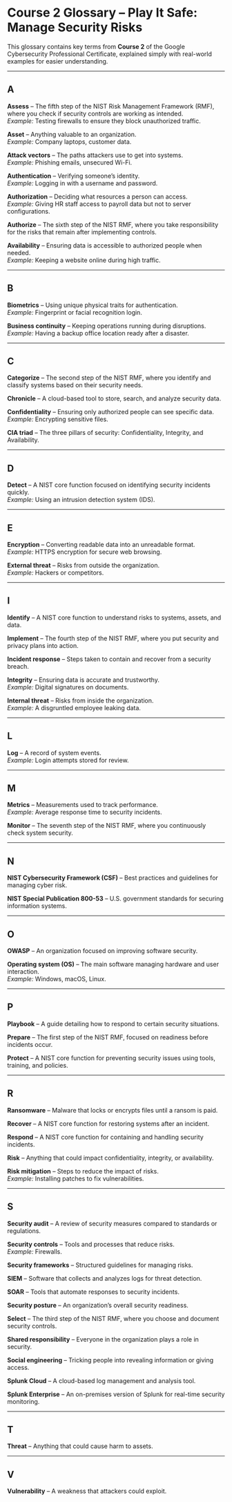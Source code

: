 # Course 2 Glossary – Play It Safe: Manage Security Risks

This glossary contains key terms from **Course 2** of the Google Cybersecurity Professional Certificate, explained simply with real-world examples for easier understanding.

---

## A
**Assess** – The fifth step of the NIST Risk Management Framework (RMF), where you check if security controls are working as intended.  
*Example:* Testing firewalls to ensure they block unauthorized traffic.

**Asset** – Anything valuable to an organization.  
*Example:* Company laptops, customer data.

**Attack vectors** – The paths attackers use to get into systems.  
*Example:* Phishing emails, unsecured Wi-Fi.

**Authentication** – Verifying someone’s identity.  
*Example:* Logging in with a username and password.

**Authorization** – Deciding what resources a person can access.  
*Example:* Giving HR staff access to payroll data but not to server configurations.

**Authorize** – The sixth step of the NIST RMF, where you take responsibility for the risks that remain after implementing controls.

**Availability** – Ensuring data is accessible to authorized people when needed.  
*Example:* Keeping a website online during high traffic.

---

## B
**Biometrics** – Using unique physical traits for authentication.  
*Example:* Fingerprint or facial recognition login.

**Business continuity** – Keeping operations running during disruptions.  
*Example:* Having a backup office location ready after a disaster.

---

## C
**Categorize** – The second step of the NIST RMF, where you identify and classify systems based on their security needs.

**Chronicle** – A cloud-based tool to store, search, and analyze security data.

**Confidentiality** – Ensuring only authorized people can see specific data.  
*Example:* Encrypting sensitive files.

**CIA triad** – The three pillars of security: Confidentiality, Integrity, and Availability.

---

## D
**Detect** – A NIST core function focused on identifying security incidents quickly.  
*Example:* Using an intrusion detection system (IDS).

---

## E
**Encryption** – Converting readable data into an unreadable format.  
*Example:* HTTPS encryption for secure web browsing.

**External threat** – Risks from outside the organization.  
*Example:* Hackers or competitors.

---

## I
**Identify** – A NIST core function to understand risks to systems, assets, and data.

**Implement** – The fourth step of the NIST RMF, where you put security and privacy plans into action.

**Incident response** – Steps taken to contain and recover from a security breach.

**Integrity** – Ensuring data is accurate and trustworthy.  
*Example:* Digital signatures on documents.

**Internal threat** – Risks from inside the organization.  
*Example:* A disgruntled employee leaking data.

---

## L
**Log** – A record of system events.  
*Example:* Login attempts stored for review.

---

## M
**Metrics** – Measurements used to track performance.  
*Example:* Average response time to security incidents.

**Monitor** – The seventh step of the NIST RMF, where you continuously check system security.

---

## N
**NIST Cybersecurity Framework (CSF)** – Best practices and guidelines for managing cyber risk.

**NIST Special Publication 800-53** – U.S. government standards for securing information systems.

---

## O
**OWASP** – An organization focused on improving software security.

**Operating system (OS)** – The main software managing hardware and user interaction.  
*Example:* Windows, macOS, Linux.

---

## P
**Playbook** – A guide detailing how to respond to certain security situations.

**Prepare** – The first step of the NIST RMF, focused on readiness before incidents occur.

**Protect** – A NIST core function for preventing security issues using tools, training, and policies.

---

## R
**Ransomware** – Malware that locks or encrypts files until a ransom is paid.

**Recover** – A NIST core function for restoring systems after an incident.

**Respond** – A NIST core function for containing and handling security incidents.

**Risk** – Anything that could impact confidentiality, integrity, or availability.

**Risk mitigation** – Steps to reduce the impact of risks.  
*Example:* Installing patches to fix vulnerabilities.

---

## S
**Security audit** – A review of security measures compared to standards or regulations.

**Security controls** – Tools and processes that reduce risks.  
*Example:* Firewalls.

**Security frameworks** – Structured guidelines for managing risks.

**SIEM** – Software that collects and analyzes logs for threat detection.

**SOAR** – Tools that automate responses to security incidents.

**Security posture** – An organization’s overall security readiness.

**Select** – The third step of the NIST RMF, where you choose and document security controls.

**Shared responsibility** – Everyone in the organization plays a role in security.

**Social engineering** – Tricking people into revealing information or giving access.

**Splunk Cloud** – A cloud-based log management and analysis tool.

**Splunk Enterprise** – An on-premises version of Splunk for real-time security monitoring.

---

## T
**Threat** – Anything that could cause harm to assets.

---

## V
**Vulnerability** – A weakness that attackers could exploit.
